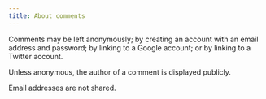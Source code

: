 ```yaml
---
title: About comments
---
```


Comments may be left anonymously; by creating an account with an email
address and password; by linking to a Google account; or by linking to
a Twitter account.

Unless anonymous, the author of a comment is displayed publicly.

Email addresses are not shared.
